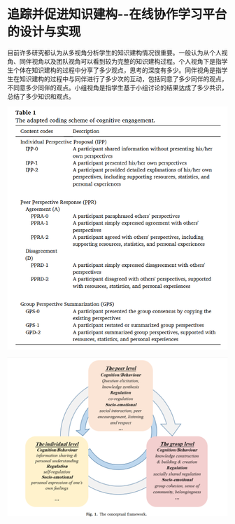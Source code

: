 # 追踪并促进知识建构--在线协作学习平台的设计与实现

​	目前许多研究都认为从多视角分析学生的知识建构情况很重要。一般认为从个人视角、同伴视角以及团队视角可以看到较为完整的知识建构过程。个人视角下是指学生个体在知识建构的过程中分享了多少观点，思考的深度有多少。同伴视角是指学生在知识建构的过程中与同伴进行了多少次的互动，包括同意了多少同伴的观点，不同意多少同伴的观点。小组视角是指学生基于小组讨论的结果达成了多少共识，总结了多少知识和观点。

![](.\assets\image-20240627195839730.png)

![image-20240627195949658](assets/image-20240627195949658.png)